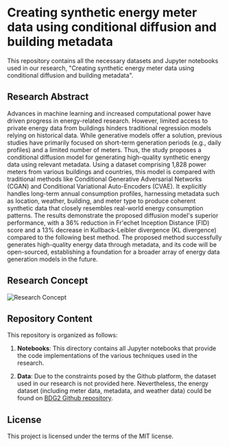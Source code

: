 # Creating synthetic energy meter data using conditional diffusion and building metadata

This repository contains all the necessary datasets and Jupyter notebooks used in our research, "Creating synthetic energy meter data using conditional diffusion and building metadata". 

## Research Abstract

Advances in machine learning and increased computational power have driven progress in energy-related research. However, limited access to private energy data from buildings hinders traditional regression models relying on historical data. While generative models offer a solution, previous studies have primarily focused on short-term generation periods (e.g., daily profiles) and a limited number of meters. Thus, the study proposes a conditional diffusion model for generating high-quality synthetic energy data using relevant metadata. Using a dataset comprising 1,828 power meters from various buildings and countries, this model is compared with traditional methods like Conditional Generative Adversarial Networks (CGAN) and Conditional Variational Auto-Encoders (CVAE). It explicitly handles long-term annual consumption profiles, harnessing metadata such as location, weather, building, and meter type to produce coherent synthetic data that closely resembles real-world energy consumption patterns. The results demonstrate the proposed diffusion model's superior performance, with a 36\% reduction in Fr'echet Inception Distance (FID) score and a 13\% decrease in Kullback-Leibler divergence (KL divergence) compared to the following best method. The proposed method successfully generates high-quality energy data through metadata, and its code will be open-sourced, establishing a foundation for a broader array of energy data generation models in the future.

## Research Concept

![Research Concept](buds-lab/energy-diffusion/main/research_concept.jpg)

## Repository Content

This repository is organized as follows:

1. **Notebooks**: This directory contains all Jupyter notebooks that provide the code implementations of the various techniques used in the research.

2. **Data**: Due to the constraints posed by the Github platform, the dataset used in our research is not provided here. Nevertheless, the energy dataset (including meter data, metadata, and weather data) could be found on [BDG2 Github repository](https://github.com/buds-lab/building-data-genome-project-2).

## License

This project is licensed under the terms of the MIT license.

